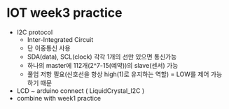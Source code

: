 # IOT week3 practice
+ I2C protocol 
  - Inter-Integrated Circuit
  - 단 이중통신 사용
  - SDA(data), SCL(clock) 각각 1개의 선만 있으면 통신가능
  - 하나의 master에 112개(2^7-15(예약))의 slave(센서) 가능
  - 풀업 저항 필요(신호선을 항상 high(1)로 유지하는 역할) = LOW를 제어 가능하기 때문
+ LCD ~ arduino connect ( LiquidCrystal_I2C )
+ combine with week1 practice

